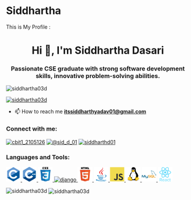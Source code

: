 # Siddhartha
This is My Profile :
<h1 align="center">Hi 👋, I'm Siddhartha Dasari</h1>
<h3 align="center">Passionate CSE graduate with strong software development skills, innovative problem-solving abilities.</h3>

<p align="left"> <img src="https://komarev.com/ghpvc/?username=siddhartha03d&label=Profile%20views&color=0e75b6&style=flat" alt="siddhartha03d" /> </p>

<p align="left"> <a href="https://github.com/ryo-ma/github-profile-trophy"><img src="https://github-profile-trophy.vercel.app/?username=siddhartha03d" alt="siddhartha03d" /></a> </p>

- 📫 How to reach me **itssiddharthyadav01@gmail.com**

<h3 align="left">Connect with me:</h3>
<p align="left">
<a href="https://www.codechef.com/users/cbit1_2105126" target="blank"><img align="center" src="https://cdn.jsdelivr.net/npm/simple-icons@3.1.0/icons/codechef.svg" alt="cbit1_2105126" height="30" width="40" /></a>
<a href="https://www.hackerrank.com/@sid_d_01" target="blank"><img align="center" src="https://raw.githubusercontent.com/rahuldkjain/github-profile-readme-generator/master/src/images/icons/Social/hackerrank.svg" alt="@sid_d_01" height="30" width="40" /></a>
<a href="https://www.leetcode.com/siddharthd01" target="blank"><img align="center" src="https://raw.githubusercontent.com/rahuldkjain/github-profile-readme-generator/master/src/images/icons/Social/leet-code.svg" alt="siddharthd01" height="30" width="40" /></a>
</p>

<h3 align="left">Languages and Tools:</h3>
<p align="left"> <a href="https://www.cprogramming.com/" target="_blank" rel="noreferrer"> <img src="https://raw.githubusercontent.com/devicons/devicon/master/icons/c/c-original.svg" alt="c" width="40" height="40"/> </a> <a href="https://www.w3schools.com/cpp/" target="_blank" rel="noreferrer"> <img src="https://raw.githubusercontent.com/devicons/devicon/master/icons/cplusplus/cplusplus-original.svg" alt="cplusplus" width="40" height="40"/> </a> <a href="https://www.w3schools.com/css/" target="_blank" rel="noreferrer"> <img src="https://raw.githubusercontent.com/devicons/devicon/master/icons/css3/css3-original-wordmark.svg" alt="css3" width="40" height="40"/> </a> <a href="https://www.djangoproject.com/" target="_blank" rel="noreferrer"> <img src="https://cdn.worldvectorlogo.com/logos/django.svg" alt="django" width="40" height="40"/> </a> <a href="https://www.w3.org/html/" target="_blank" rel="noreferrer"> <img src="https://raw.githubusercontent.com/devicons/devicon/master/icons/html5/html5-original-wordmark.svg" alt="html5" width="40" height="40"/> </a> <a href="https://www.java.com" target="_blank" rel="noreferrer"> <img src="https://raw.githubusercontent.com/devicons/devicon/master/icons/java/java-original.svg" alt="java" width="40" height="40"/> </a> <a href="https://developer.mozilla.org/en-US/docs/Web/JavaScript" target="_blank" rel="noreferrer"> <img src="https://raw.githubusercontent.com/devicons/devicon/master/icons/javascript/javascript-original.svg" alt="javascript" width="40" height="40"/> </a> <a href="https://www.linux.org/" target="_blank" rel="noreferrer"> <img src="https://raw.githubusercontent.com/devicons/devicon/master/icons/linux/linux-original.svg" alt="linux" width="40" height="40"/> </a> <a href="https://www.mysql.com/" target="_blank" rel="noreferrer"> <img src="https://raw.githubusercontent.com/devicons/devicon/master/icons/mysql/mysql-original-wordmark.svg" alt="mysql" width="40" height="40"/> </a> <a href="https://reactjs.org/" target="_blank" rel="noreferrer"> <img src="https://raw.githubusercontent.com/devicons/devicon/master/icons/react/react-original-wordmark.svg" alt="react" width="40" height="40"/> </a> </p>

<p><img align="left" src="https://github-readme-stats.vercel.app/api/top-langs?username=siddhartha03d&show_icons=true&locale=en&layout=compact" alt="siddhartha03d" /></p>

<p>&nbsp;<img align="center" src="https://github-readme-stats.vercel.app/api?username=siddhartha03d&show_icons=true&locale=en" alt="siddhartha03d" /></p>
